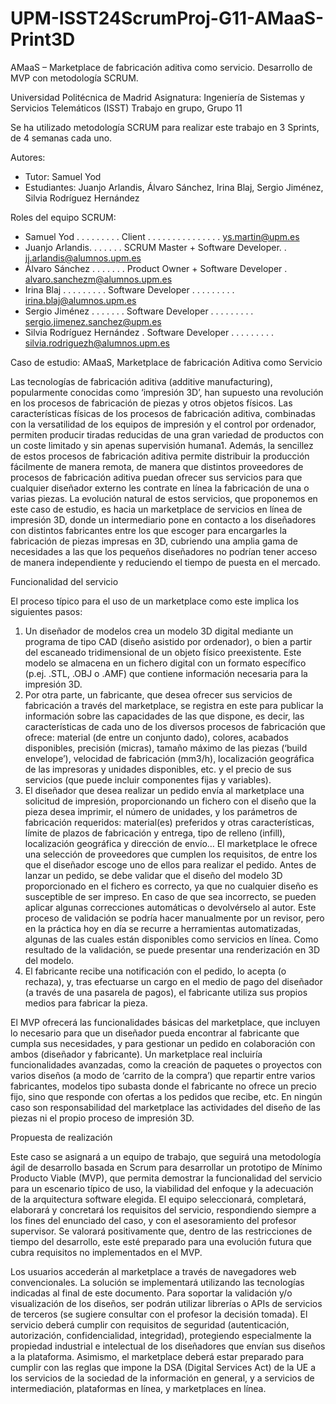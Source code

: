 # UPM-ISST24ScrumProj-G11-AMaaS-Print3D
AMaaS – Marketplace de fabricación aditiva como servicio. Desarrollo de MVP con metodología SCRUM.

Universidad Politécnica de Madrid
Asignatura: Ingeniería de Sistemas y Servicios Telemáticos (ISST)
Trabajo en grupo, Grupo 11

Se ha utilizado metodología SCRUM para realizar este trabajo en 3 Sprints, de 4 semanas cada uno.

Autores:
 - Tutor: Samuel Yod
 - Estudiantes: Juanjo Arlandis, Álvaro Sánchez, Irina Blaj, Sergio Jiménez, Silvia Rodríguez Hernández

Roles del equipo SCRUM:
 - Samuel Yod . . . . . . . . . Client . . . . . . . . . . . . . . . ys.martin@upm.es
 - Juanjo Arlandis. . . . . . . SCRUM Master + Software Developer. . jj.arlandis@alumnos.upm.es
 - Álvaro Sánchez . . . . . . . Product Owner + Software Developer . alvaro.sanchezm@alumnos.upm.es
 - Irina Blaj . . . . . . . . . Software Developer . . . . . . . . . irina.blaj@alumnos.upm.es
 - Sergio Jiménez . . . . . . . Software Developer . . . . . . . . . sergio.jimenez.sanchez@upm.es
 - Silvia Rodríguez Hernández . Software Developer . . . . . . . . . silvia.rodriguezh@alumnos.upm.es

Caso de estudio: AMaaS, Marketplace de fabricación Aditiva como Servicio

Las tecnologías de fabricación aditiva (additive manufacturing), popularmente conocidas como ‘impresión 3D’, han supuesto una revolución en los procesos de fabricación de piezas y otros objetos físicos. Las características físicas de los procesos de fabricación aditiva, combinadas con la versatilidad de los equipos de impresión y el control por ordenador, permiten producir tiradas reducidas de una gran variedad de productos con un coste limitado y sin apenas supervisión humana1. Además, la sencillez de estos procesos de fabricación aditiva permite distribuir la producción fácilmente de manera remota, de manera que distintos proveedores de procesos de fabricación aditiva puedan ofrecer sus servicios para que cualquier diseñador externo les contrate en línea la fabricación de una o varias piezas. La evolución natural de estos servicios, que proponemos en este caso de estudio, es hacia un marketplace de servicios en línea de impresión 3D, donde un intermediario pone en contacto a los diseñadores con distintos fabricantes entre los que escoger para encargarles la fabricación de piezas impresas en 3D, cubriendo una amplia gama de necesidades a las que los pequeños diseñadores no podrían tener acceso de manera independiente y reduciendo el tiempo de puesta en el mercado.

Funcionalidad del servicio

El proceso típico para el uso de un marketplace como este implica los siguientes pasos:
1) Un diseñador de modelos crea un modelo 3D digital mediante un programa de tipo CAD (diseño asistido por ordenador), o bien a partir del escaneado tridimensional de un objeto físico preexistente. Este modelo se almacena en un fichero digital con un formato específico (p.ej. .STL, .OBJ o .AMF) que contiene información necesaria para la impresión 3D.
2) Por otra parte, un fabricante, que desea ofrecer sus servicios de fabricación a través del marketplace, se registra en este para publicar la información sobre las capacidades de las que dispone, es decir, las características de cada uno de los diversos procesos de fabricación que ofrece: material (de entre un conjunto dado), colores, acabados disponibles, precisión (micras), tamaño máximo de las piezas (‘build envelope’), velocidad de fabricación (mm3/h), localización geográfica de las impresoras y unidades disponibles, etc. y el precio de sus servicios (que puede incluir componentes fijas y variables).
3) El diseñador que desea realizar un pedido envía al marketplace una solicitud de impresión, proporcionando un fichero con el diseño que la pieza desea imprimir, el número de unidades, y los parámetros de fabricación requeridos: material(es) preferidos y otras características, límite de plazos de fabricación y entrega, tipo de relleno (infill), localización geográfica y dirección de envío… El marketplace le ofrece una selección de proveedores que cumplen los requisitos, de entre los que el diseñador escoge uno de ellos para realizar el pedido.
Antes de lanzar un pedido, se debe validar que el diseño del modelo 3D proporcionado en el fichero es correcto, ya que no cualquier diseño es susceptible de ser impreso. En caso de que sea incorrecto, se pueden aplicar algunas correcciones automáticas o devolvérselo al autor. Este proceso de validación se podría hacer manualmente por un revisor, pero en la práctica hoy en día se recurre a herramientas automatizadas, algunas de las cuales están disponibles como servicios en línea. Como resultado de la validación, se puede presentar una renderización en 3D del modelo.
4) El fabricante recibe una notificación con el pedido, lo acepta (o rechaza), y, tras efectuarse un cargo en el medio de pago del diseñador (a través de una pasarela de pagos), el fabricante utiliza sus propios medios para fabricar la pieza.

El MVP ofrecerá las funcionalidades básicas del marketplace, que incluyen lo necesario para que un diseñador pueda encontrar al fabricante que cumpla sus necesidades, y para gestionar un pedido en colaboración con ambos (diseñador y fabricante). Un marketplace real incluiría funcionalidades avanzadas, como la creación de paquetes o proyectos con varios diseños (a modo de ‘carrito de la compra’) que repartir entre varios fabricantes, modelos tipo subasta donde el fabricante no ofrece un precio fijo, sino que responde con ofertas a los pedidos que recibe, etc. En ningún caso son responsabilidad del marketplace las actividades del diseño de las piezas ni el propio proceso de impresión 3D.

Propuesta de realización

Este caso se asignará a un equipo de trabajo, que seguirá una metodología ágil de desarrollo basada en Scrum para desarrollar un prototipo de Mínimo Producto Viable (MVP), que permita demostrar la funcionalidad del servicio para un escenario típico de uso, la viabilidad del enfoque y la adecuación de la arquitectura software elegida. El equipo seleccionará, completará, elaborará y concretará los requisitos del servicio, respondiendo siempre a los fines del enunciado del caso, y con el asesoramiento del profesor supervisor. Se valorará positivamente que, dentro de las restricciones de tiempo del desarrollo, este esté preparado para una evolución futura que cubra requisitos no implementados en el MVP.

Los usuarios accederán al marketplace a través de navegadores web convencionales. La solución se implementará utilizando las tecnologías indicadas al final de este documento. Para soportar la validación y/o visualización de los diseños, ser podrán utilizar librerías o APIs de servicios de terceros (se sugiere consultar con el profesor la decisión tomada). El servicio deberá cumplir con requisitos de seguridad (autenticación, autorización, confidencialidad, integridad), protegiendo especialmente la propiedad industrial e intelectual de los diseñadores que envían sus diseños a la plataforma. Asimismo, el marketplace deberá estar preparado para cumplir con las reglas que impone la DSA (Digital Services Act) de la UE a los servicios de la sociedad de la información en general, y a servicios de intermediación, plataformas en línea, y marketplaces en línea.
